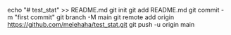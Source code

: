 echo "# test_stat" >> README.md
git init
git add README.md
git commit -m "first commit"
git branch -M main
git remote add origin https://github.com/melehaha/test_stat.git
git push -u origin main
